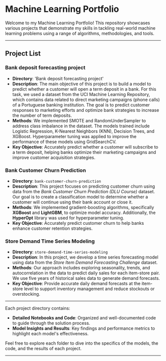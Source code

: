 # Machine Learning Portfolio

Welcome to my Machine Learning Portfolio! This repository showcases various projects that demonstrate my skills in tackling real-world machine learning problems using a range of algorithms, methodologies, and tools.

---

## Project List

### Bank deposit forecasting project

- **Directory**: 'Bank deposit forecasting project'
- **Description**: The main objective of this project is to build a model to predict whether a customer will open a term deposit in a bank. For this task, we used a dataset from the UCI Machine Learning Repository, which contains data related to direct marketing campaigns (phone calls) of a Portuguese banking institution. The goal is to predict customer responses to marketing efforts and optimize bank strategies to increase the number of term deposits.
- **Methods**: We implemented SMOTE and RandomUnderSampler to address class imbalance in the dataset. The models trained include Logistic Regression, K-Nearest Neighbors (KNN), Decision Trees, and XGBoost. Hyperparameter tuning was applied to improve the performance of these models using GridSearchCV.
- **Key Objective**: Accurately predict whether a customer will subscribe to a term deposit, helping banks optimize their marketing campaigns and improve customer acquisition strategies.

### Bank Customer Churn Prediction

- **Directory**: `bank-customer-churn-prediction`
- **Description**: This project focuses on predicting customer churn using data from the *Bank Customer Churn Prediction (DLU Course)* dataset. Our goal is to create a classification model to determine whether a customer will continue using their bank account or close it.
- **Methods**: We implemented gradient-boosting algorithms, specifically **XGBoost** and **LightGBM**, to optimize model accuracy. Additionally, the **HyperOpt** library was used for hyperparameter tuning.
- **Key Objective**: Accurately predict customer churn to help banks enhance customer retention strategies.

### Store Demand Time Series Modeling

- **Directory**: `store-demand-time-series-modeling`
- **Description**: In this project, we develop a time series forecasting model using data from the *Store Item Demand Forecasting Challenge* dataset.
- **Methods**: Our approach includes exploring seasonality, trends, and autocorrelation in the data to predict daily sales for each item-store pair. We use five years of historical sales data to generate demand forecasts.
- **Key Objective**: Provide accurate daily demand forecasts at the item-store level to support inventory management and reduce stockouts or overstocking.

---

Each project directory contains:

- **Detailed Notebooks and Code**: Organized and well-documented code to guide through the solution process.
- **Model Insights and Results**: Key findings and performance metrics to highlight each model's effectiveness.

Feel free to explore each folder to dive into the specifics of the models, the code, and the results of each project.

---
